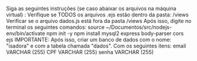 Siga as seguintes instruções (se caso abaixar os arquivos na máquina virtual) :
Verifique se TODOS os arquivos .ejs estão dentro da pasta: /views
Verificar se o arquivo dados.js está fora da pasta /views
  Após isso, digite no terminal os seguintes comandos:
  source ~/Documentos/src/nodejs-env/bin/activate
  npm init -y
  npm install mysql2 express body-parser cors ejs
  IMPORTANTE: Após isso, criar um banco de dados com o nome: "isadora" e com a tabela chamada "dados". Com os seguintes itens: email VARCHAR (255) CPF VARCHAR (255) senha VARCHAR (255)
